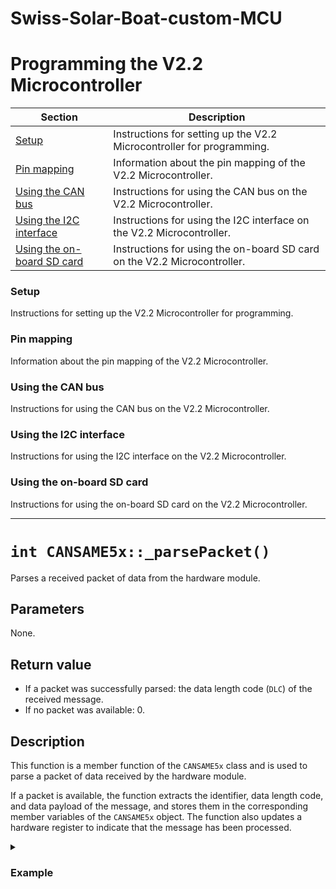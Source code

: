 # Swiss-Solar-Boat-custom-MCU

# Programming the V2.2 Microcontroller

| Section  | Description |
|----------|-------------|
| [Setup](#setup) | Instructions for setting up the V2.2 Microcontroller for programming. |
| [Pin mapping](#pin-mapping) | Information about the pin mapping of the V2.2 Microcontroller. |
| [Using the CAN bus](#using-the-can-bus) | Instructions for using the CAN bus on the V2.2 Microcontroller. |
| [Using the I2C interface](#using-the-i2c-interface) | Instructions for using the I2C interface on the V2.2 Microcontroller. |
| [Using the on-board SD card](#using-the-on-board-sd-card) | Instructions for using the on-board SD card on the V2.2 Microcontroller. |

### Setup

Instructions for setting up the V2.2 Microcontroller for programming.

### Pin mapping

Information about the pin mapping of the V2.2 Microcontroller.

### Using the CAN bus

Instructions for using the CAN bus on the V2.2 Microcontroller.

### Using the I2C interface

Instructions for using the I2C interface on the V2.2 Microcontroller.

### Using the on-board SD card

Instructions for using the on-board SD card on the V2.2 Microcontroller.



---

# `int CANSAME5x::_parsePacket()`

Parses a received packet of data from the hardware module.

## Parameters

None.

## Return value

- If a packet was successfully parsed: the data length code (`DLC`) of the received message.
- If no packet was available: 0.

## Description

This function is a member function of the `CANSAME5x` class and is used to parse a packet of data received by the hardware module. 

If a packet is available, the function extracts the identifier, data length code, and data payload of the message, and stores them in the corresponding member variables of the `CANSAME5x` object. The function also updates a hardware register to indicate that the message has been processed.

<details>
<summary><h3>Example</h3></summary>

```cpp
CANSAME5x can;
int dlc = can._parsePacket();
if (dlc > 0) {
  // Packet was successfully parsed
} else {
  // No packet was available
}
```
</details>
